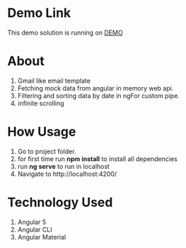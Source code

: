 # Demo Link
This demo solution is running on [DEMO](https://hmfaisal.github.io/angular5-email-template/)

# About

1. Gmail like email template
2. Fetching mock data from angular in memory web api.
3. Filtering and sorting data by date in ngFor custom pipe.
4. infinite scrolling

# How Usage
1. Go to project folder.
2. for first time run **npm install** to install all dependencies
3. run **ng serve** to run in localhost
4. Navigate to http://localhost:4200/

# Technology Used
1. Angular 5
2. Angular CLI
3. Angular Material

